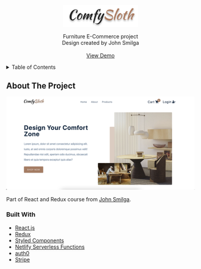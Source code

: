 <!-- PROJECT LOGO -->
<br />
<div align="center">
	<a href="https://github.com/brain-shutdown/Redux-tutorial">
		<img src="./src/assets/logo.svg" alt="Logo" width="200">
	</a>
	<p align="center">
		Furniture E-Commerce project
		<br />
		Design created by John Smilga
		<br />
		<br />
		<a href="https://react-furniture-commerce.netlify.app/">View Demo</a>
	</p>
</div>

<!-- TABLE OF CONTENTS -->
<details>
	<summary>Table of Contents</summary>
	<ol>
		<li>
			<a href="#about-the-project">About The Project</a>
			<ul>
				<li><a href="#built-with">Built With</a></li>
			</ul>
		</li>
	</ol>
</details>

<!-- ABOUT THE PROJECT -->

## About The Project

![Product Name Screen Shot][product-screenshot]

Part of React and Redux course from [John Smilga](https://github.com/john-smilga).

### Built With

-   [React.js](https://reactjs.org/)
-   [Redux](https://redux.js.org/)
-   [Styled Components](https://styled-components.com/)
-   [Netlify Serverless Functions](https://www.netlify.com/products/functions/)
-   [auth0](https://auth0.com/)
-   [Stripe](https://stripe.com/)

[product-screenshot]: ./public/front-page.png
